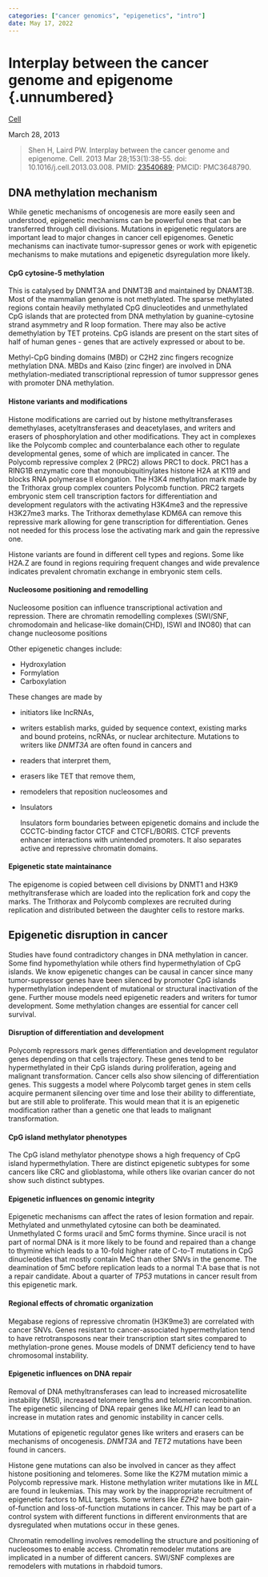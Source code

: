 ```yaml
---
categories: ["cancer genomics", "epigenetics", "intro"]
date: May 17, 2022
---
```



# Interplay between the cancer genome and epigenome {.unnumbered}

[Cell](https://www.sciencedirect.com/science/article/pii/S0092867413002961?via%3Dihub)

March 28, 2013

> Shen H, Laird PW. Interplay between the cancer genome and epigenome. Cell.
> 2013 Mar 28;153(1):38-55. doi: 10.1016/j.cell.2013.03.008. PMID: [23540689](https://pubmed.ncbi.nlm.nih.gov/23540689/); PMCID: PMC3648790.

## DNA methylation mechanism

While genetic mechanisms of oncogenesis are more easily seen and understood,
epigenetic mechanisms can be powerful ones that can be transferred through
cell divisions. Mutations in epigenetic regulators are important lead to major
changes in cancer cell epigenomes. Genetic mechanisms can inactivate
tumor-supressor genes or work with epigenetic mechanisms to make mutations and
epigenetic dsyregulation more likely.


####  CpG cytosine-5 methylation

This is catalysed by DNMT3A and DNMT3B and maintained by DNAMT3B. Most of the
mammalian genome is not methylated. The sparse methylated regions contain
heavily methylated CpG dinucleotides and unmethylated CpG islands that are
protected from DNA methylation by guanine-cytosine strand asymmetry and R loop
formation. There may also be active demethylation by TET proteins. CpG islands
are present on the start sites of half of human genes - genes that are actively
expressed or about to be.

Methyl-CpG binding domains (MBD) or C2H2 zinc fingers recognize methylation DNA.
MBDs and Kaiso (zinc finger) are involved in DNA methylation-mediated
transcriptional repression of tumor suppressor genes with promoter DNA
methylation.

#### Histone variants and modifications

Histone modifications are carried out by histone methyltransferases 
demethylases, acetyltransferases and deacetylases, and writers and erasers of
phosphorylation and other modifications. They act in complexes like the Polycomb
complec and counterbalance each other to regulate developmental genes, some of
which are implicated in cancer. The Polycomb repressive complex 2 (PRC2) allows
PRC1 to dock. PRC1 has a RING1B enzymatic core that monoubiquitinylates histone
H2A at K119 and blocks RNA polymerase II elongation. The H3K4 methylation mark
made by the Trithorax group complex counters Polycomb function. PRC2 targets
embryonic stem cell transcription factors for differentiation and development
regulators with the activating H3K4me3 and the repressive H3K27me3 marks. The
Trithorax demethylase KDM6A can remove this repressive mark allowing for gene
transcription for differentiation. Genes not needed for this process lose the
activating mark and gain the repressive one.

Histone variants are found in different cell types and regions. Some like H2A.Z
are found in regions requiring frequent changes and wide prevalence indicates
prevalent chromatin exchange in embryonic stem cells.

#### Nucleosome positioning and remodelling

Nucleosome position can influence transcriptional activation and repression.
There are chromatin remodelling complexes (SWI/SNF, chromodomain and
helicase-like domain(CHD), ISWI and INO80) that can change nucleosome positions


Other epigenetic changes include:

- Hydroxylation
- Formylation
- Carboxylation

These changes are made by

- initiators like lncRNAs,
- writers establish marks, guided by sequence context, existing marks
  and bound proteins, ncRNAs, or nuclear architecture. Mutations to writers
  like *DNMT3A* are often found in cancers and  
- readers that interpret them,
- erasers like TET that remove them,
- remodelers that reposition nucleosomes and 
- Insulators 

    Insulators form boundaries between epigenetic domains and include the
    CCCTC-binding factor CTCF and CTCFL/BORIS. CTCF prevents enhancer
    interactions with unintended promoters. It also separates active and
    repressive chromatin domains.

#### Epigenetic state maintainance

The epigenome is copied between cell divisions by DNMT1 and H3K9
methyltransferase which are loaded into the replication fork and copy the marks.
The Trithorax and Polycomb complexes are recruited during replication and
distributed between the daughter cells to restore marks.

## Epigenetic disruption in cancer

Studies have found contradictory changes in DNA methylation  in cancer. Some
find hypomethylation while others find hypermethylation of CpG islands. We know
epigenetic changes can be causal in cancer since many tumor-supressor genes have
been silenced by promoter CpG islands hypermethylation independent of mutational
or structural inactivation of the gene. Further mouse models need epigenetic
readers and writers for tumor development. Some methylation changes are
essential for cancer cell survival.

#### Disruption of differentiation and development

Polycomb repressors mark genes differentiation and development regulator genes
depending on that cells trajectory. These genes tend to be hypermethylated in
their CpG islands during proliferation, ageing and malignant
transformation. Cancer cells also show silencing of differentiation genes. This
suggests a model where Polycomb target genes in stem cells acquire permanent
silencing over time and lose their ability to differentiate, but are still able
to proliferate. This would mean that it is an epigenetic modification rather
than a genetic one that leads to malignant transformation.

#### CpG island methylator phenotypes 

The CpG island methylator phenotype shows a high frequency of CpG island
hypermethylation. There are distinct epigenetic subtypes for some cancers like
CRC and glioblastoma, while others like ovarian cancer do not show such distinct
subtypes.

#### Epigenetic influences on genomic integrity

Epigenetic mechanisms can affect the rates of lesion formation and repair.
Methylated and unmethylated cytosine can both be deaminated. Unmethylated C
forms uracil and 5mC forms thymine. Since uracil is not part of normal DNA is
it more likely to be found and repaired than a change to thymine which leads to
a 10-fold higher rate of C-to-T mutations in CpG dinucleotides that mostly
contain MeC than other SNVs in the genome. The deamination of 5mC before
replication leads to a normal T:A base that is not a repair candidate. About a
quarter of *TP53* mutations in cancer result from this epigenetic mark.

#### Regional effects of chromatic organization

Megabase regions of repressive chromatin (H3K9me3) are correlated with cancer
SNVs. Genes resistant to cancer-associated hypermethylation tend to have
retrotransposons near their transcription start sites compared to
methylation-prone genes. Mouse models of DNMT deficiency tend to have
chromosomal instability.

#### Epigenetic influences on DNA repair

Removal of DNA methyltransferases can lead to increased microsatellite
instability (MSI), increased telomere lengths and telomeric recombination. The
epigenetic silencing of DNA repair genes like *MLH1* can lead to an increase in
mutation rates and genomic instability in cancer cells.

Mutations of epigenetic regulator genes like writers and erasers can be
mechanisms of oncogenesis. *DNMT3A* and *TET2* mutations have been found in
cancers. 

Histone gene mutations can also be involved in cancer as they affect histone
positioning and telomeres. Some like the K27M mutation mimic a Polycomb
repressive mark. Histone methylation writer mutations like in *MLL* are found in
leukemias. This may work by the inappropriate recruitment of epigenetic factors
to MLL targets. Some writers like *EZH2* have both gain-of-function and
loss-of-function mutations in cancer. This may be part of a control system with
different functions in different environments that are dysregulated when
mutations occur in these genes.

Chromatin remodelling involves remodelling the structure and
positioning of nucleosomes to enable access. Chromatin remodeler mutations are
implicated in a number of different cancers. SWI/SNF complexes are remodelers
with mutations in rhabdoid tumors.
